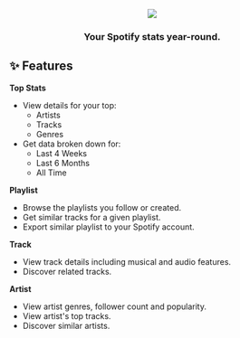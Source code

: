 <p align="center"><img src="https://raw.githubusercontent.com/lrmn7/mewstify/main/src/images/preview.png" ></p>
<h3 align="center">Your Spotify stats year-round.</h3>

## ✨ Features

**Top Stats**

- View details for your top:
  - Artists
  - Tracks
  - Genres
- Get data broken down for:
  - Last 4 Weeks
  - Last 6 Months
  - All Time

**Playlist**

- Browse the playlists you follow or created.
- Get similar tracks for a given playlist.
- Export similar playlist to your Spotify account.

**Track**

- View track details including musical and audio features.
- Discover related tracks.

**Artist**

- View artist genres, follower count and popularity.
- View artist's top tracks.
- Discover similar artists.
